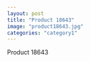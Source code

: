```yaml
---
layout: post
title: "Product 18643"
image: "product18643.jpg"
categories: "category1"
---
```

Product 18643
